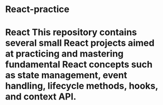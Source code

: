 # React-practice
# React This repository contains several small React projects aimed at practicing and mastering fundamental React concepts such as state management, event handling, lifecycle methods, hooks, and context API. 
